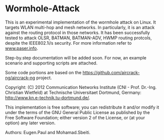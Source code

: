# Wormhole-Attack
This is an experimental implementation of the wormhole attack on Linux. It targets WLAN multi-hop and mesh networks. In particularly, it is an attack against the routing protocol in those networks. It has been successfully tested to attack OLSR, BATMAN, BATMAN-ADV, HWMP routing protcols, despite the IEEE802.1i/s security. For more information refer to www.paser.info.

Step-by.step documentation will be added soon. For now, an example scenario and supporting scripts are attached.

Some code portions are based on the https://github.com/aircrack-ng/aircrack-ng project.

Copyright: (C) 2012 Communication Networks Institute (CNI - Prof. Dr.-Ing. Christian Wietfeld) at Technische Universitaet Dortmund, Germany: http://www.kn.e-technik.tu-dortmund.de/.

This implementation is free software; you can redistribute it and/or modify it under the terms of the GNU General Public License as published by the Free Software Foundation; either version 2 of the License, or (at your option) any later version.

Authors: Eugen.Paul and Mohamad.Sbeiti.
